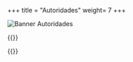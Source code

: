 +++
title = "Autoridades"
weight= 7
+++

![Banner Autoridades](/imgs/Banner%20Autoridades.png)

{{<autoridades>}}

{{<abanderados>}}
